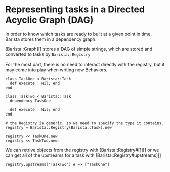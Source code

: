 # Representing tasks in a Directed Acyclic Graph (DAG)

In order to know which tasks are ready to built at a given point in time, Barista stores them in a dependency graph.

[Barista::Graph][] stores a DAG of simple strings, which are stored and converted to tasks by `Barista::Registry`

For the most part, there is no need to interact directly with the registry, but it may come into play when writing new Behaviors.

```crystal
class TaskOne < Barista::Task
  def execute : Nil; end
end

class TaskTwo < Barista::Task
  dependency TaskOne
  
  def execute : Nil; end
end

# the Registry is generic, so we need to specify the type it contains.
registry = Barista::Registry(Barista::Task).new

registry << TaskOne.new
registry << TaskTwo.new
```

We can retrive objects from the registry with [Barista::Registry#[]][] or we can get all of the upstreams for a task with [Barista::Registry#upstreams][]

```crystal
registry.upstreams("TaskTwo") # => ["TaskOne"]
```

